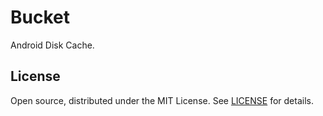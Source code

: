 # Bucket 

Android Disk Cache.

## License

Open source, distributed under the MIT License. See [LICENSE](LICENSE) for details.
